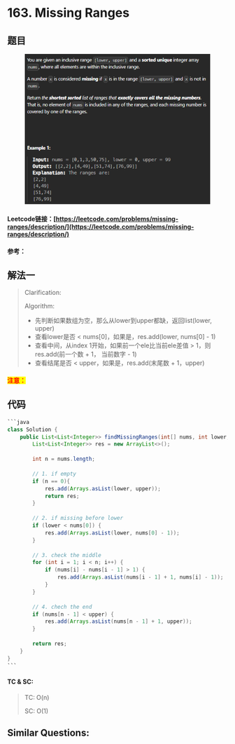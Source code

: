 # 163. Missing Ranges

## 题目

<figure><img src=".gitbook/assets/image (251).png" alt=""><figcaption></figcaption></figure>

#### Leetcode链接：[https://leetcode.com/problems/missing-ranges/description/](https://leetcode.com/problems/missing-ranges/description/)

#### 参考：

## 解法一

> Clarification:&#x20;
>
> Algorithm:&#x20;
>
> * 先判断如果数组为空，那么从lower到upper都缺，返回list(lower, upper)
> * 查看lower是否 < nums\[0]，如果是，res.add(lower, nums\[0] - 1)
> * 查看中间，从index 1开始，如果前一个ele比当前ele差值 > 1，则res.add(前一个数 + 1， 当前数字 - 1)
> * 查看结尾是否 < upper，如果是，res.add(末尾数 + 1，upper)

#### <mark style="color:red;">注意：</mark>

## 代码

````java
```java
class Solution {
    public List<List<Integer>> findMissingRanges(int[] nums, int lower, int upper) {
        List<List<Integer>> res = new ArrayList<>();

        int n = nums.length;

        // 1. if empty
        if (n == 0){
            res.add(Arrays.asList(lower, upper));
            return res;
        }

        // 2. if missing before lower
        if (lower < nums[0]) {
            res.add(Arrays.asList(lower, nums[0] - 1));
        }

        // 3. check the middle
        for (int i = 1; i < n; i++) {
            if (nums[i] - nums[i - 1] > 1) {
                res.add(Arrays.asList(nums[i - 1] + 1, nums[i] - 1));
            }
        }

        // 4. chech the end
        if (nums[n - 1] < upper) {
            res.add(Arrays.asList(nums[n - 1] + 1, upper));
        }

        return res;
    }
}
```
````

#### TC & SC:&#x20;

> TC: O(n)
>
> SC: O(1)

## **Similar Questions:**&#x20;
